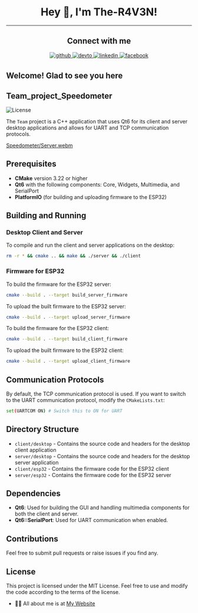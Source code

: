 # <div align="center">Hey 👋, I'm The-R4V3N!</div>  

----

## <div align="center"> Connect with me  

<div align="center">
 <a href="https://github.com/The-R4V3N" target="_blank">
<img src=https://img.shields.io/badge/github-%2324292e.svg?&style=for-the-badge&logo=github&logoColor=white alt=github style="margin-bottom: 5px;" />
<a href="https://dev.to/ther4v3n" target="_blank">
<img src=https://img.shields.io/badge/dev.to-%2308090A.svg?&style=for-the-badge&logo=dev.to&logoColor=white alt=devto style="margin-bottom: 5px;" />
</a>
<a href="https://linkedin.com/in/oliver-joisten" target="_blank">
<img src=https://img.shields.io/badge/linkedin-%231E77B5.svg?&style=for-the-badge&logo=linkedin&logoColor=white alt=linkedin style="margin-bottom: 5px;" />
</a>
<a href="https://www.facebook.com/oliver.joisten" target="_blank">
<img src=https://img.shields.io/badge/facebook-%232E87FB.svg?&style=for-the-badge&logo=facebook&logoColor=white alt=facebook style="margin-bottom: 5px;" />
</a>

</a>  
</div>
  
## Welcome! Glad to see you here  

## Team_project_Speedometer

  ![License](https://img.shields.io/badge/license-MIT-blue.svg)

The `Team` project is a C++ application that uses Qt6 for its client and server desktop applications and allows for UART and TCP communication protocols.

[Speedometer/Server.webm](https://github.com/The-R4V3N/Team_project_Speedometer/assets/18666373/0624a7d9-fe47-4a98-9f1e-089d70114931)


## Prerequisites

- **CMake** version 3.22 or higher
- **Qt6** with the following components: Core, Widgets, Multimedia, and SerialPort
- **PlatformIO** (for building and uploading firmware to the ESP32)

## Building and Running

### Desktop Client and Server

To compile and run the client and server applications on the desktop:

```bash
rm -r * && cmake .. && make && ./server && ./client
```

### Firmware for ESP32
To build the firmware for the ESP32 server:

```bash
cmake --build . --target build_server_firmware
```

To upload the built firmware to the ESP32 server:

```bash
cmake --build . --target upload_server_firmware
```
To build the firmware for the ESP32 client:

```bash
cmake --build . --target build_client_firmware
```
To upload the built firmware to the ESP32 client:

```bash
cmake --build . --target upload_client_firmware
```
## Communication Protocols

By default, the TCP communication protocol is used. If you want to switch to the UART communication protocol, modify the `CMakeLists.txt`:

```bash
set(UARTCOM ON) # Switch this to ON for UART
```
## Directory Structure

- `client/desktop` - Contains the source code and headers for the desktop client application
- `server/desktop` - Contains the source code and headers for the desktop server application
- `client/esp32` - Contains the firmware code for the ESP32 client
- `server/esp32` - Contains the firmware code for the ESP32 server

## Dependencies

- **Qt6**: Used for building the GUI and handling multimedia components for both the client and server.
- **Qt6::SerialPort**: Used for UART communication when enabled.

## Contributions

Feel free to submit pull requests or raise issues if you find any.

## License

This project is licensed under the MIT License. Feel free to use and modify the code according to the terms of the license.
  
- 👨‍💻 All about me is at [My Website](https://www.oliver-joisten.se/)

